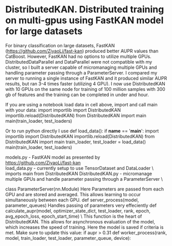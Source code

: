 # DistributedKAN. Distributed training on multi-gpus using FastKAN model for large datasets
For binary classification on large datasets, FastKAN (https://github.com/ZiyaoLi/fast-kan) produced better AUPR values than CatBoost. However, FastKAN had no options to utilize multiple GPUs. DistributedDataParallel and DataParallel were not compatible with my cluster, so I built a server capable of micromanaging multiple GPUs and handling parameter passing through a ParameterServer. I compared my server to running a single instance of FastKAN and it produced similar AUPR results, but ran 3-4 times faster (utilizing 4 GPU). I now use DistributedKAN with 10 GPUs on the same node for training of 100 million samples with 300 gb of features and the training can be completed in under and hour.

If you are using a notebook load data in cell above, import and call main with your data:
import importlib
import DistributedKAN
importlib.reload(DistributedKAN)
from DistributedKAN import main
main(train_loader, test_loaders)

Or to run python directly I use
def load_data(): 
if __name__ == '__main__':
    import importlib
    import DistributedKAN
    importlib.reload(DistributedKAN)
    from DistributedKAN import main
    train_loader, test_loader = load_data()
    main(train_loader, test_loaders)


models.py - FastKAN model as presented by https://github.com/ZiyaoLi/fast-kan \
load_data.py - currently setup to use TensorDataset and DataLoader \ imports main from DistributedKAN
DistributedKAN.py - micromanage multiple GPUs and handle parameter passing through a ParameterServer \

class ParameterServer(nn.Module) Here Parameters are passed from each GPU and are stored and averaged. This allows learning to occur simultaneously between each GPU.
def server_process(model, parameter_queues) Handles passing of parameters very effeciently
def calculate_aupr(model, optimizer_state_dict, test_loader, rank, epoch, avg_epoch_loss, epoch_start_time) \ This function is the heart of DistributedKAN. This allows for asynchronous evaluation of the model, which increases the speed of training. Here the model is saved if criteria is met. Make sure to update this value: if aupr > 0.31
def worker_process(rank, model, train_loader, test_loader, parameter_queue, device): 
